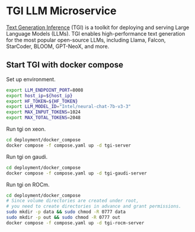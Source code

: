 # TGI LLM Microservice

[Text Generation Inference](https://github.com/huggingface/text-generation-inference) (TGI) is a toolkit for deploying and serving Large Language Models (LLMs). TGI enables high-performance text generation for the most popular open-source LLMs, including Llama, Falcon, StarCoder, BLOOM, GPT-NeoX, and more.

## Start TGI with docker compose

Set up environment.

```bash
export LLM_ENDPOINT_PORT=8008
export host_ip=${host_ip}
export HF_TOKEN=${HF_TOKEN}
export LLM_MODEL_ID="Intel/neural-chat-7b-v3-3"
export MAX_INPUT_TOKENS=1024
export MAX_TOTAL_TOKENS=2048
```

Run tgi on xeon.

```bash
cd deployment/docker_compose
docker compose -f compose.yaml up -d tgi-server
```

Run tgi on gaudi.

```bash
cd deployment/docker_compose
docker compose -f compose.yaml up -d tgi-gaudi-server
```

Run tgi on ROCm.

```bash
cd deployment/docker_compose
# Since volume directories are created under root,
# you need to create directories in advance and grant permissions.
sudo mkdir -p data && sudo chmod -R 0777 data
sudo mkdir -p out && sudo chmod -R 0777 out
docker compose -f compose.yaml up -d tgi-rocm-server
```
